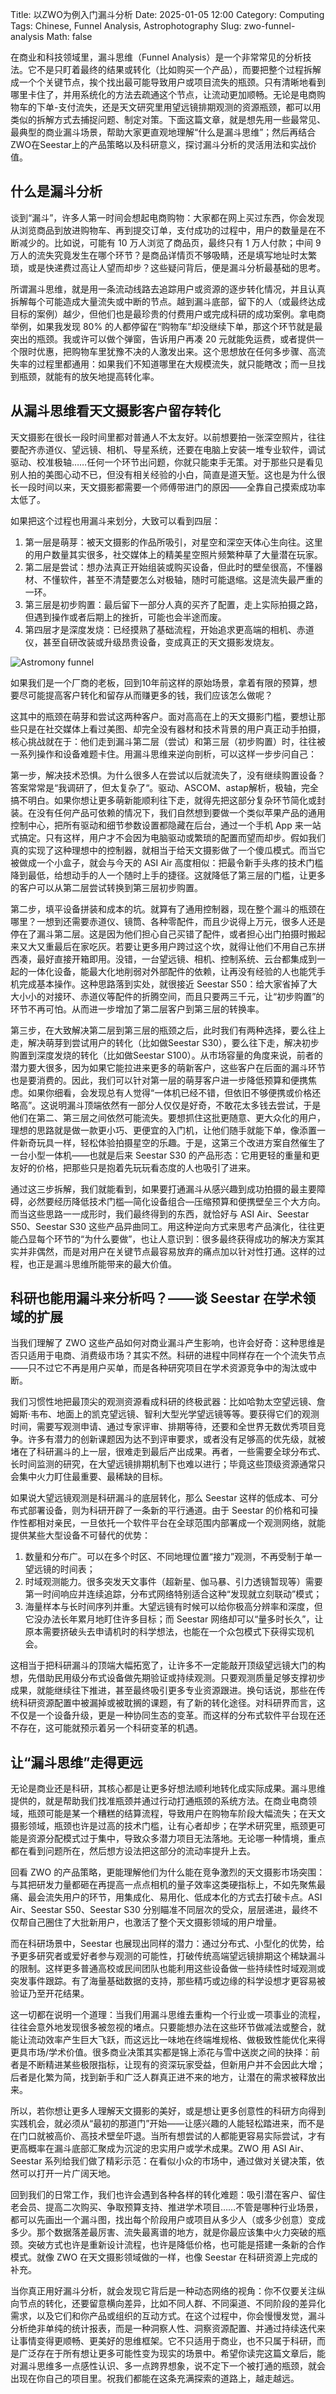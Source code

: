 Title: 以ZWO为例入门漏斗分析
Date: 2025-01-05 12:00
Category: Computing
Tags: Chinese, Funnel Analysis, Astrophotography
Slug: zwo-funnel-analysis
Math: false

在商业和科技领域里，漏斗思维（Funnel Analysis）是一个非常常见的分析技法。它不是只盯着最终的结果或转化（比如购买一个产品），而要把整个过程拆解成一个个关键节点，挨个找出最可能导致用户或项目流失的瓶颈。只有清晰地看到哪里卡住了，并用系统化的方法去疏通这个节点，让流动更加顺畅。无论是电商购物车的下单-支付流失，还是天文研究里用望远镜排期观测的资源瓶颈，都可以用类似的拆解方式去捕捉问题、制定对策。下面这篇文章，就是想先用一些最常见、最典型的商业漏斗场景，帮助大家更直观地理解“什么是漏斗思维”；然后再结合ZWO在Seestar上的产品策略以及科研意义，探讨漏斗分析的灵活用法和实战价值。

## 什么是漏斗分析

谈到“漏斗”，许多人第一时间会想起电商购物：大家都在网上买过东西，你会发现从浏览商品到放进购物车、再到提交订单，支付成功的过程中，用户的数量是在不断减少的。比如说，可能有 10 万人浏览了商品页，最终只有 1 万人付款；中间 9 万人的流失究竟发生在哪个环节？是商品详情页不够吸睛，还是填写地址时太繁琐，或是快递费过高让人望而却步？这些疑问背后，便是漏斗分析最基础的思考。

所谓漏斗思维，就是用一条流动线路去追踪用户或资源的逐步转化情况，并且认真拆解每个可能造成大量流失或中断的节点。越到漏斗底部，留下的人（或最终达成目标的案例）越少，但他们也是最珍贵的付费用户或完成科研的成功案例。拿电商举例，如果我发现 80% 的人都停留在“购物车”却没继续下单，那这个环节就是最突出的瓶颈。我或许可以做个弹窗，告诉用户再凑 20 元就能免运费，或者提供一个限时优惠，把购物车里犹豫不决的人激发出来。这个思想放在任何多步骤、高流失率的过程里都通用：如果我们不知道哪里在大规模流失，就只能瞎改；而一旦找到瓶颈，就能有的放矢地提高转化率。

## 从漏斗思维看天文摄影客户留存转化

天文摄影在很长一段时间里都对普通人不太友好。以前想要拍一张深空照片，往往要配齐赤道仪、望远镜、相机、导星系统，还要在电脑上安装一堆专业软件，调试驱动、校准极轴……任何一个环节出问题，你就只能束手无策。对于那些只是看见别人拍的美图心动不已，但没有相关经验的小白，简直是道天堑。这也是为什么很长一段时间以来，天文摄影都需要一个师傅带进门的原因——全靠自己摸索成功率太低了。

如果把这个过程也用漏斗来划分，大致可以看到四层：

1. 第一层是萌芽：被天文摄影的作品所吸引，对星空和深空天体心生向往。这里的用户数量其实很多，社交媒体上的精美星空照片频繁种草了大量潜在玩家。
2. 第二层是尝试：想办法真正开始组装或购买设备，但此时的壁垒很高，不懂器材、不懂软件，甚至不清楚要怎么对极轴，随时可能退缩。这是流失最严重的一环。
3. 第三层是初步购置：最后留下一部分人真的买齐了配置，走上实际拍摄之路，但遇到操作或者后期上的挫折，可能也会半途而废。
4. 第四层才是深度发烧：已经摸熟了基础流程，开始追求更高端的相机、赤道仪，甚至自研改装或升级昂贵设备，变成真正的天文摄影发烧友。

![Astromony funnel](/images/astronomy_funnel.png)

如果我们是一个厂商的老板，回到10年前这样的原始场景，拿着有限的预算，想要尽可能提高客户转化和留存从而赚更多的钱，我们应该怎么做呢？

这其中的瓶颈在萌芽和尝试这两种客户。面对高高在上的天文摄影门槛，要想让那些只是在社交媒体上看过美图、却完全没有器材和技术背景的用户真正动手拍摄，核心挑战就在于：他们走到漏斗第二层（尝试）和第三层（初步购置）时，往往被一系列操作和设备难题卡住。用漏斗思维来逆向剖析，可以这样一步步问自己：

第一步，解决技术恐惧。为什么很多人在尝试以后就流失了，没有继续购置设备？答案常常是“我调研了，但太复杂了“。驱动、ASCOM、astap解析，极轴，完全搞不明白。如果你想让更多萌新能顺利往下走，就得先把这部分复杂环节简化或封装。在没有任何产品可依赖的情况下，我们自然想到要做一个类似苹果产品的通用控制中心，把所有驱动和细节参数设置都隐藏在后台，通过一个手机 App 来一站式搞定。只有这样，用户才不会因为电脑驱动或繁琐的配置而望而却步。假如我们真的实现了这种理想中的控制器，就相当于给天文摄影做了一个傻瓜模式。而当它被做成一个小盒子，就会与今天的 ASI Air 高度相似：把最令新手头疼的技术门槛降到最低，给想动手的人一个随时上手的捷径。这就降低了第三层的门槛，让更多的客户可以从第二层尝试转换到第三层初步购置。

第二步，填平设备拼装和成本的坑。就算有了通用控制器，现在整个漏斗的瓶颈在哪里？一想到还需要赤道仪、镜筒、各种零配件，而且少说得上万元，很多人还是停在了漏斗第二层。这是因为他们担心自己买错了配件，或者担心出门拍摄时搬起来又大又重最后在家吃灰。若要让更多用户跨过这个坎，就得让他们不用自己东拼西凑，最好直接开箱即用。没错，一台望远镜、相机、控制系统、云台都集成到一起的一体化设备，能最大化地削弱对外部配件的依赖，让再没有经验的人也能凭手机完成基本操作。这种思路落到实处，就很接近 Seestar S50：给大家省掉了大大小小的对接环、赤道仪等配件的折腾空间，而且只要两三千元，让“初步购置”的环节不再可怕。从而进一步增加了第二层客户到第三层的转换率。

第三步，在大致解决第二层到第三层的瓶颈之后，此时我们有两种选择，要么往上走，解决萌芽到尝试用户的转化（比如做Seestar S30），要么往下走，解决初步购置到深度发烧的转化（比如做Seestar S100）。从市场容量的角度来说，前者的潜力要大很多，因为如果它能拉进来更多的萌新客户，这些客户在后面的漏斗环节也是要消费的。因此，我们可以针对第一层的萌芽客户进一步降低预算和便携焦虑。如果你细看，会发现总有人觉得“一体机已经不错，但依旧不够便携或价格还略高”。这说明漏斗顶端依然有一部分人仅仅是好奇，不敢花太多钱去尝试，于是他们在第二、第三层之间依然可能流失。要想抓住这批更随意、更大众化的用户，理想的思路就是做一款更小巧、更便宜的入门机，让他们随手就能下单，像添置一件新奇玩具一样，轻松体验拍摄星空的乐趣。于是，这第三个改进方案自然催生了一台小型一体机——也就是后来 Seestar S30 的产品形态：它用更轻的重量和更友好的价格，把那些只是抱着先玩玩看态度的人也吸引了进来。

通过这三步拆解，我们就能看到，如果要打通漏斗从感兴趣到成功拍摄的最主要障碍，必然要经历降低技术门槛—简化设备组合—压缩预算和便携壁垒三个大方向。而当这些思路一一成形时，我们最终得到的东西，就恰好与 ASI Air、Seestar S50、Seestar S30 这些产品异曲同工。用这种逆向方式来思考产品演化，往往更能凸显每个环节的“为什么要做”，也让人意识到：很多最终获得成功的解决方案其实并非偶然，而是对用户在关键节点最容易放弃的痛点加以针对性打通。这样的过程，也正是漏斗思维所能带来的最大价值。

## 科研也能用漏斗来分析吗？——谈 Seestar 在学术领域的扩展

当我们理解了 ZWO 这些产品如何对商业漏斗产生影响，也许会好奇：这种思维是否只适用于电商、消费级市场？其实不然。科研的进程中同样存在一个个流失节点——只不过它不再是用户买单，而是各种研究项目在学术资源竞争中的淘汰或中断。

我们习惯性地把最顶尖的观测资源看成科研的终极武器：比如哈勃太空望远镜、詹姆斯·韦布、地面上的凯克望远镜、智利大型光学望远镜等等。要获得它们的观测时间，需要写观测申请、通过专家评审、排期等待，还要和全世界无数优秀项目竞争。许多有潜力的创新课题因为达不到评审要求，或者没有足够高的优先级，就被堵在了科研漏斗的上一层，很难走到最后产出成果。再者，一些需要全球分布式、长时间监测的研究，在大望远镜排期机制下也难以进行；毕竟这些顶级资源通常只会集中火力盯住最重要、最稀缺的目标。

如果说大望远镜观测是科研漏斗的底层转化，那么 Seestar 这样的低成本、可分布式部署设备，则为科研开辟了一条新的平行通道。由于 Seestar 的价格和可操作性都相对亲民，一旦依托一个软件平台在全球范围内部署成一个观测网络，就能提供某些大型设备不可替代的优势：

1. 数量和分布广。可以在多个时区、不同地理位置“接力”观测，不再受制于单一望远镜的时间表；
2. 时域观测能力。很多突发天文事件（超新星、伽马暴、引力透镜暂现等）需要第一时间响应并连续追踪，分布式网络特别适合这种“发现就立刻联动”模式；
3. 海量样本与长时间序列并重。大望远镜有时候可以给你极高分辨率和深度，但它没办法长年累月地盯住许多目标；而 Seestar 网络却可以“量多时长久”，让原本需要挤破头去申请机时的科学想法，也能在一个众包模式下获得实现机会。

这相当于把科研漏斗的顶端大幅拓宽了，让许多不一定能敲开顶级望远镜大门的构想，先借助民用级分布式设备做先期验证或持续观测。只要观测质量足够支撑初步成果，就能继续往下推进，甚至最终吸引更多专业资源跟进。换句话说，那些在传统科研资源配置中被漏掉或被耽搁的课题，有了新的转化途径。对科研界而言，这不仅是一个设备升级，更是一种协同生态的变革。而这样的分布式软件平台现在还不存在，这可能就预示着另一个科研变革的机遇。

## 让“漏斗思维”走得更远

无论是商业还是科研，其核心都是让更多好想法顺利地转化成实际成果。漏斗思维提供的，就是帮助我们找准瓶颈并通过行动打通瓶颈的系统方法。在商业电商领域，瓶颈可能是某一个糟糕的结算流程，导致用户在购物车阶段大幅流失；在天文摄影领域，瓶颈也许是过高的技术门槛，让有心者却步；在学术研究里，瓶颈更可能是资源分配模式过于集中，导致众多潜力项目无法落地。无论哪一种情境，重点都在看到问题所在，然后想方设法把这部分的流动率提升上去。

回看 ZWO 的产品策略，更能理解他们为什么能在竞争激烈的天文摄影市场突围：与其把研发力量都砸在再提高一点点相机的量子效率这类硬指标上，不如先聚焦最痛、最会流失用户的环节，用集成化、易用化、低成本化的方式去打破卡点。ASI Air、Seestar S50、Seestar S30 分别瞄准不同层次的受众，层层递进，最终不仅帮自己圈住了大批新用户，也激活了整个天文摄影领域的用户增量。

而在科研场景中，Seestar 也展现出同样的潜力：通过分布式、小型化的优势，给予更多研究者或爱好者参与观测的可能性，打破传统高端望远镜排期这个稀缺漏斗的限制。这样更多普通高校或民间团队也能利用这些设备做一些持续性时域观测或突发事件跟踪。有了海量基础数据的支持，那些精巧或边缘的科学设想才更容易被验证乃至开花结果。

这一切都在说明一个道理：当我们用漏斗思维去重构一个行业或一项事业的流程，往往会意外地发现很多被忽视的堵点。只要能想办法在这些环节做减法或整合，就能让流动效率产生巨大飞跃，而这远比一味地在终端堆规格、做极致性能优化来得更具市场/学术价值。很多商业决策其实都是锦上添花与雪中送炭之间的抉择：前者是不断精进某些极限指标，让现有的资深玩家受益，但新用户并不会因此大增；后者是化繁为简，找到新手和广泛人群真正进不来的地方，让潜在的需求被释放出来。

所以，若你想让更多人理解天文摄影的美好，或是想让更多创意性的科研方向得到实践机会，就必须从“最初的那道门”开始——让感兴趣的人能轻松踏进来，而不是在门口就被高价、高技术壁垒吓退。当所有想尝试的人都能更容易实际尝试，才有更高概率在漏斗底部汇聚成为沉淀的忠实用户或学术成果。ZWO 用 ASI Air、Seestar 系列给我们做了精彩示范：在看似小众的市场中，通过做对关键决策，依然可以打开一片广阔天地。

回到我们的日常工作，我们也许会遇到各种各样的转化难题：吸引潜在客户、留住老会员、提高二次购买、争取预算支持、推进学术项目……不管是哪种行业场景，都可以先画出一个漏斗图，找出每个阶段用户或项目从多少人（或多少创意）变成多少。那个数据落差最厉害、流失最离谱的地方，就是你最应该集中火力突破的瓶颈。突破方式也许是重新设计流程，也许是降低价格，也可能是搭建一条新的合作模式。就像 ZWO 在天文摄影领域做的一样，也像 Seestar 在科研资源上完成的补充。

当你真正用好漏斗分析，就会发现它背后是一种动态网络的视角：你不仅要关注纵向节点的转化，还要留意横向差异，比如不同人群、不同渠道、不同阶段的差异化需求，以及它们和你产品或组织的互动方式。在这个过程中，你会慢慢发觉，漏斗分析绝非单纯的统计报表，而是一种洞察人性、洞察资源配置、并通过持续迭代来让事情变得更顺畅、更美好的思维框架。它不只适用于商业，也不只属于科研，而是广泛存在于所有想让更多可能性变为现实的场景中。希望你读完这篇文章后，能对漏斗思维多一点感性认识、多一点跨界想象，说不定下一个被打通的瓶颈，就会出现在你自己的项目里。祝我们都能在这条充满探索的道路上，越走越远。

<script async data-uid="65448d4615" src="https://yage.kit.com/65448d4615/index.js"></script>